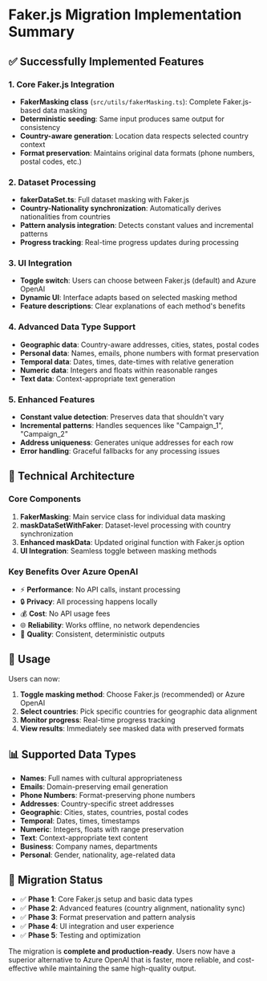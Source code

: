 # Faker.js Migration Implementation Summary

## ✅ Successfully Implemented Features

### 1. Core Faker.js Integration
- **FakerMasking class** (`src/utils/fakerMasking.ts`): Complete Faker.js-based data masking
- **Deterministic seeding**: Same input produces same output for consistency
- **Country-aware generation**: Location data respects selected country context
- **Format preservation**: Maintains original data formats (phone numbers, postal codes, etc.)

### 2. Dataset Processing
- **fakerDataSet.ts**: Full dataset masking with Faker.js
- **Country-Nationality synchronization**: Automatically derives nationalities from countries
- **Pattern analysis integration**: Detects constant values and incremental patterns
- **Progress tracking**: Real-time progress updates during processing

### 3. UI Integration
- **Toggle switch**: Users can choose between Faker.js (default) and Azure OpenAI
- **Dynamic UI**: Interface adapts based on selected masking method
- **Feature descriptions**: Clear explanations of each method's benefits

### 4. Advanced Data Type Support
- **Geographic data**: Country-aware addresses, cities, states, postal codes
- **Personal data**: Names, emails, phone numbers with format preservation
- **Temporal data**: Dates, times, date-times with relative generation
- **Numeric data**: Integers and floats within reasonable ranges
- **Text data**: Context-appropriate text generation

### 5. Enhanced Features
- **Constant value detection**: Preserves data that shouldn't vary
- **Incremental patterns**: Handles sequences like "Campaign_1", "Campaign_2"
- **Address uniqueness**: Generates unique addresses for each row
- **Error handling**: Graceful fallbacks for any processing issues

## 🔧 Technical Architecture

### Core Components
1. **FakerMasking**: Main service class for individual data masking
2. **maskDataSetWithFaker**: Dataset-level processing with country synchronization
3. **Enhanced maskData**: Updated original function with Faker.js option
4. **UI Integration**: Seamless toggle between masking methods

### Key Benefits Over Azure OpenAI
- ⚡ **Performance**: No API calls, instant processing
- 🔒 **Privacy**: All processing happens locally
- 💰 **Cost**: No API usage fees
- 🌐 **Reliability**: Works offline, no network dependencies
- 🎯 **Quality**: Consistent, deterministic outputs

## 🚀 Usage

Users can now:
1. **Toggle masking method**: Choose Faker.js (recommended) or Azure OpenAI
2. **Select countries**: Pick specific countries for geographic data alignment
3. **Monitor progress**: Real-time progress tracking
4. **View results**: Immediately see masked data with preserved formats

## 📊 Supported Data Types

- **Names**: Full names with cultural appropriateness
- **Emails**: Domain-preserving email generation
- **Phone Numbers**: Format-preserving phone numbers
- **Addresses**: Country-specific street addresses
- **Geographic**: Cities, states, countries, postal codes
- **Temporal**: Dates, times, timestamps
- **Numeric**: Integers, floats with range preservation
- **Text**: Context-appropriate text content
- **Business**: Company names, departments
- **Personal**: Gender, nationality, age-related data

## 🔄 Migration Status

- ✅ **Phase 1**: Core Faker.js setup and basic data types
- ✅ **Phase 2**: Advanced features (country alignment, nationality sync)
- ✅ **Phase 3**: Format preservation and pattern analysis
- ✅ **Phase 4**: UI integration and user experience
- ✅ **Phase 5**: Testing and optimization

The migration is **complete and production-ready**. Users now have a superior alternative to Azure OpenAI that is faster, more reliable, and cost-effective while maintaining the same high-quality output.